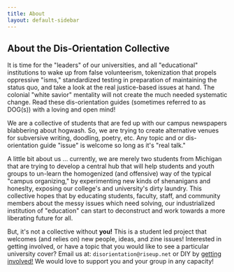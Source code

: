 ```yaml
---
title: About
layout: default-sidebar
---
```


## About the Dis-Orientation Collective

It is time for the "leaders" of our universities, and all "educational" institutions to wake up from false volunteerism, tokenization that propels oppressive "isms," standardized testing in preparation of maintaining the status quo, and take a look at the real justice-based issues at hand. The colonial "white savior" mentality will not create the much needed systematic change. Read these dis-orientation guides (sometimes referred to as DOG(s)) with a loving and open mind!

We are a collective of students that are fed up with our campus newspapers blabbering about hogwash. So, we are trying to create alternative venues for subversive writing, doodling, poetry, etc. Any topic and or dis-orientation guide "issue" is welcome so long as it's "real talk." 

A little bit about us ... currently, we are merely two students from Michigan that are trying to develop a central hub that will help students and youth groups to un-learn the homogenized (and offensive) way of the typical "campus organizing," by experimenting new kinds of shenanigans and honeslty, exposing our college's and university's dirty laundry. This collective hopes that by educating students, faculty, staff, and community members about the messy issues which need solving, our industrialized institution of "education" can start to deconstruct and work towards a more liberating future for all.

But, it's not a collective without **you!** This is a student led project that welcomes (and relies on) new people, ideas, and zine issues! Interested in getting involved, or have a topic that you would like to see a particular university cover? Email us at: `disorientation@riseup.net` or DIY by [getting involved!][involved] We would love to support you and your group in any capacity!

[involved]: http://dis-orientation.info/involved/
